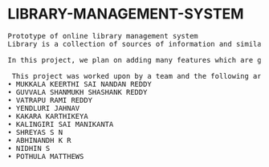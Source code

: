 # LIBRARY-MANAGEMENT-SYSTEM
<pre>
Prototype of online library management system
Library is a collection of sources of information and similar resources, made accessible to a defined community for reference or borrowing. Thus, the process of handling a library manually is very troublesome and clumsy. As regards to this point of view, we plan to develop a computerized system for handling the activities of library management in a comprehensive way to lessen physical labour and reduce complexity of the manual system.

In this project, we plan on adding many features which are generally not available in a library management system. It will have features like user login, faculty login and admin login. It will also have a facility where student after logging in their accounts can see list of books issued and its issue date and return date and also the students can request the librarian to add new books through a request link. Overall, this project is being developed to help the students as well as staff of library to maintain the library in the best way possible and also reduce the human efforts.

 This project was worked upon by a team and the following are the members
• MUKKALA KEERTHI SAI NANDAN REDDY
• GUVVALA SHANMUKH SHASHANK REDDY
• VATRAPU RAMI REDDY
• YENDLURI JAHNAV
• KAKARA KARTHIKEYA
• KALINGIRI SAI MANIKANTA
• SHREYAS S N
• ABHINANDH K R
• NIDHIN S
• POTHULA MATTHEWS
</pre>
